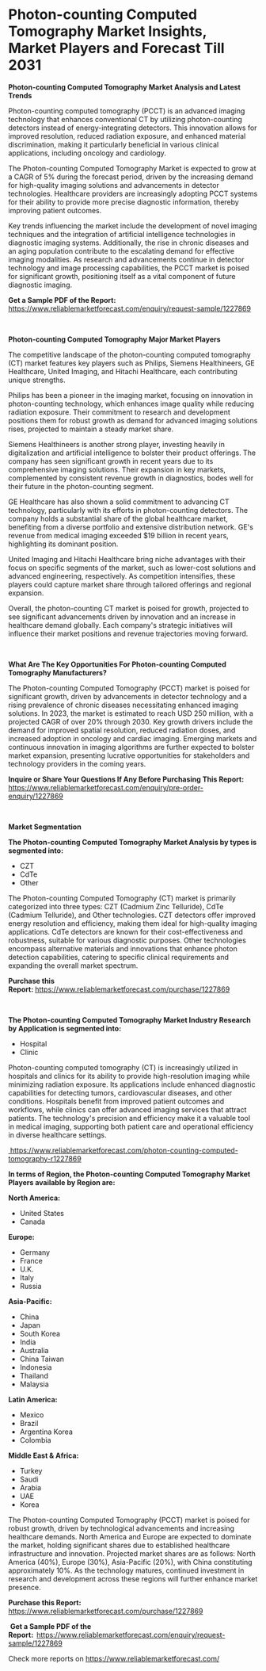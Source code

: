 <p><h1>Photon-counting Computed Tomography Market Insights, Market Players and Forecast Till 2031</h1></p><p><strong>Photon-counting Computed Tomography Market Analysis and Latest Trends</strong></p>
<p><p>Photon-counting computed tomography (PCCT) is an advanced imaging technology that enhances conventional CT by utilizing photon-counting detectors instead of energy-integrating detectors. This innovation allows for improved resolution, reduced radiation exposure, and enhanced material discrimination, making it particularly beneficial in various clinical applications, including oncology and cardiology. </p><p>The Photon-counting Computed Tomography Market is expected to grow at a CAGR of 5% during the forecast period, driven by the increasing demand for high-quality imaging solutions and advancements in detector technologies. Healthcare providers are increasingly adopting PCCT systems for their ability to provide more precise diagnostic information, thereby improving patient outcomes. </p><p>Key trends influencing the market include the development of novel imaging techniques and the integration of artificial intelligence technologies in diagnostic imaging systems. Additionally, the rise in chronic diseases and an aging population contribute to the escalating demand for effective imaging modalities. As research and advancements continue in detector technology and image processing capabilities, the PCCT market is poised for significant growth, positioning itself as a vital component of future diagnostic imaging.</p></p>
<p><strong>Get a Sample PDF of the Report:&nbsp;</strong> <a href="https://www.reliablemarketforecast.com/enquiry/request-sample/1227869?utm_campaign=1170&utm_medium=2&utm_source=Github&utm_content=ia&utm_term=29122024&utm_id=photon-counting-computed-tomography">https://www.reliablemarketforecast.com/enquiry/request-sample/1227869</a></p>
<p>&nbsp;</p>
<p><strong>Photon-counting Computed Tomography Major Market Players</strong></p>
<p><p>The competitive landscape of the photon-counting computed tomography (CT) market features key players such as Philips, Siemens Healthineers, GE Healthcare, United Imaging, and Hitachi Healthcare, each contributing unique strengths.</p><p>Philips has been a pioneer in the imaging market, focusing on innovation in photon-counting technology, which enhances image quality while reducing radiation exposure. Their commitment to research and development positions them for robust growth as demand for advanced imaging solutions rises, projected to maintain a steady market share.</p><p>Siemens Healthineers is another strong player, investing heavily in digitalization and artificial intelligence to bolster their product offerings. The company has seen significant growth in recent years due to its comprehensive imaging solutions. Their expansion in key markets, complemented by consistent revenue growth in diagnostics, bodes well for their future in the photon-counting segment.</p><p>GE Healthcare has also shown a solid commitment to advancing CT technology, particularly with its efforts in photon-counting detectors. The company holds a substantial share of the global healthcare market, benefiting from a diverse portfolio and extensive distribution network. GE's revenue from medical imaging exceeded $19 billion in recent years, highlighting its dominant position.</p><p>United Imaging and Hitachi Healthcare bring niche advantages with their focus on specific segments of the market, such as lower-cost solutions and advanced engineering, respectively. As competition intensifies, these players could capture market share through tailored offerings and regional expansion.</p><p>Overall, the photon-counting CT market is poised for growth, projected to see significant advancements driven by innovation and an increase in healthcare demand globally. Each company's strategic initiatives will influence their market positions and revenue trajectories moving forward.</p></p>
<p>&nbsp;</p>
<p><strong>What Are The Key Opportunities For Photon-counting Computed Tomography Manufacturers?</strong></p>
<p><p>The Photon-counting Computed Tomography (PCCT) market is poised for significant growth, driven by advancements in detector technology and a rising prevalence of chronic diseases necessitating enhanced imaging solutions. In 2023, the market is estimated to reach USD 250 million, with a projected CAGR of over 20% through 2030. Key growth drivers include the demand for improved spatial resolution, reduced radiation doses, and increased adoption in oncology and cardiac imaging. Emerging markets and continuous innovation in imaging algorithms are further expected to bolster market expansion, presenting lucrative opportunities for stakeholders and technology providers in the coming years.</p></p>
<p><strong>Inquire or Share Your Questions If Any Before Purchasing This Report:</strong> <a href="https://www.reliablemarketforecast.com/enquiry/pre-order-enquiry/1227869?utm_campaign=1170&utm_medium=2&utm_source=Github&utm_content=ia&utm_term=29122024&utm_id=photon-counting-computed-tomography">https://www.reliablemarketforecast.com/enquiry/pre-order-enquiry/1227869</a></p>
<p>&nbsp;</p>
<p><strong>Market Segmentation</strong></p>
<p><strong>The Photon-counting Computed Tomography Market Analysis by types is segmented into:</strong></p>
<p><ul><li>CZT</li><li>CdTe</li><li>Other</li></ul></p>
<p><p>The Photon-counting Computed Tomography (CT) market is primarily categorized into three types: CZT (Cadmium Zinc Telluride), CdTe (Cadmium Telluride), and Other technologies. CZT detectors offer improved energy resolution and efficiency, making them ideal for high-quality imaging applications. CdTe detectors are known for their cost-effectiveness and robustness, suitable for various diagnostic purposes. Other technologies encompass alternative materials and innovations that enhance photon detection capabilities, catering to specific clinical requirements and expanding the overall market spectrum.</p></p>
<p><strong>Purchase this Report:&nbsp;</strong><a href="https://www.reliablemarketforecast.com/purchase/1227869?utm_campaign=1170&utm_medium=2&utm_source=Github&utm_content=ia&utm_term=29122024&utm_id=photon-counting-computed-tomography">https://www.reliablemarketforecast.com/purchase/1227869</a></p>
<p>&nbsp;</p>
<p><strong>The Photon-counting Computed Tomography Market Industry Research by Application is segmented into:</strong></p>
<p><ul><li>Hospital</li><li>Clinic</li></ul></p>
<p><p>Photon-counting computed tomography (CT) is increasingly utilized in hospitals and clinics for its ability to provide high-resolution imaging while minimizing radiation exposure. Its applications include enhanced diagnostic capabilities for detecting tumors, cardiovascular diseases, and other conditions. Hospitals benefit from improved patient outcomes and workflows, while clinics can offer advanced imaging services that attract patients. The technology's precision and efficiency make it a valuable tool in medical imaging, supporting both patient care and operational efficiency in diverse healthcare settings.</p></p>
<p><a href="https://www.reliablemarketforecast.com/photon-counting-computed-tomography-r1227869?utm_campaign=1170&utm_medium=2&utm_source=Github&utm_content=ia&utm_term=29122024&utm_id=photon-counting-computed-tomography">&nbsp;https://www.reliablemarketforecast.com/photon-counting-computed-tomography-r1227869</a></p>
<p><strong>In terms of Region, the Photon-counting Computed Tomography Market Players available by Region are:</strong></p>
<p>
    <p> <strong> North America: </strong>
        <ul>
            <li>United States</li>
            <li>Canada</li>
        </ul>
        </p> 
    <p> <strong> Europe: </strong>
        <ul>
            <li>Germany</li>
            <li>France</li>
            <li>U.K.</li>
            <li>Italy</li>
            <li>Russia</li>
        </ul>
        </p> 
    <p> <strong> Asia-Pacific: </strong>
        <ul>
            <li>China</li>
            <li>Japan</li>
            <li>South Korea</li>
            <li>India</li>
            <li>Australia</li>
            <li>China Taiwan</li>
            <li>Indonesia</li>
            <li>Thailand</li>
            <li>Malaysia</li>
        </ul>
        </p> 
    <p> <strong> Latin America: </strong>
        <ul>
            <li>Mexico</li>
            <li>Brazil</li>
            <li>Argentina Korea</li>
            <li>Colombia</li>
        </ul>
        </p> 
    <p> <strong> Middle East & Africa: </strong>
        <ul>
            <li>Turkey</li>
            <li>Saudi</li>
            <li>Arabia</li>
            <li>UAE</li>
            <li>Korea</li>
        </ul>
    </p>
    </p>
<p><p>The Photon-counting Computed Tomography (PCCT) market is poised for robust growth, driven by technological advancements and increasing healthcare demands. North America and Europe are expected to dominate the market, holding significant shares due to established healthcare infrastructure and innovation. Projected market shares are as follows: North America (40%), Europe (30%), Asia-Pacific (20%), with China constituting approximately 10%. As the technology matures, continued investment in research and development across these regions will further enhance market presence.</p></p>
<p><strong>Purchase this Report: </strong><a href="https://www.reliablemarketforecast.com/purchase/1227869?utm_campaign=1170&utm_medium=2&utm_source=Github&utm_content=ia&utm_term=29122024&utm_id=photon-counting-computed-tomography">https://www.reliablemarketforecast.com/purchase/1227869</a></p>
<p>&nbsp;<strong>Get a Sample PDF of the Report:&nbsp;&nbsp;</strong><a href="https://www.reliablemarketforecast.com/enquiry/request-sample/1227869?utm_campaign=1170&utm_medium=2&utm_source=Github&utm_content=ia&utm_term=29122024&utm_id=photon-counting-computed-tomography">https://www.reliablemarketforecast.com/enquiry/request-sample/1227869</a></p>
<p><strong></strong></p>
<p>Check more reports on <a href="https://www.reliablemarketforecast.com/?utm_campaign=1170&utm_medium=2&utm_source=Github&utm_content=ia&utm_term=29122024&utm_id=photon-counting-computed-tomography">https://www.reliablemarketforecast.com/</a></p>